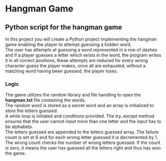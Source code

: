 # Hangman Game

## Python script for the hangman game
<p>In this project you will create a Python project implementing the hangman game enabling the player to attempt guessing a hidden word.</br>
The user has attempts at guessing a word represented in a row of dashes and if a player guesses a letter which exists in the word, the program writes it in all correct positions, these attempts are reduced for every wrong character guess the player makes, once all are exhausted, without a matching word having been guessed, the player loses.</br>
</p>

### Logic
<p>The game utilizes the random library and file handling to open the <b>hangman.txt</b> file containing the words.</br>
The random word is stored as a secret word and an array is initialized to store the letters guessed.</br>
A while loop is initiated and conditions provided. The try..except method ensures that the user cannot input more than one letter and the input has to be alphabets.</br>
The letters guessed are appended to the letters guessed array. The failure count is set at 6 and for each wrong letter guessed it is decremented by 1.</br>
The wrong count checks the number of wrong letters guessed. If the count is zero, it means the user has guessed all the letters right and thus has won the game.</p>
